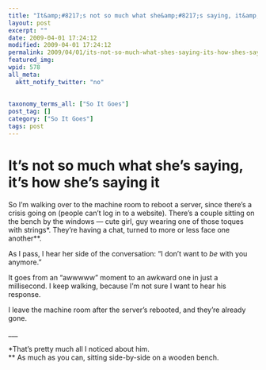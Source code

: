 ```yaml
---
title: "It&amp;#8217;s not so much what she&amp;#8217;s saying, it&amp;#8217;s how she&amp;#8217;s saying it"
layout: post
excerpt: ""
date: 2009-04-01 17:24:12
modified: 2009-04-01 17:24:12
permalink: 2009/04/01/its-not-so-much-what-shes-saying-its-how-shes-saying-it/index.html
featured_img: 
wpid: 578
all_meta: 
  aktt_notify_twitter: "no"
  
  
taxonomy_terms_all: ["So It Goes"]
post_tag: []
category: ["So It Goes"]
tags: post
---
```


# It&#8217;s not so much what she&#8217;s saying, it&#8217;s how she&#8217;s saying it

So I’m walking over to the machine room to reboot a server, since there’s a crisis going on (people can’t log in to a website). There’s a couple sitting on the bench by the windows — cute girl, guy wearing one of those toques with strings\*. They’re having a chat, turned to more or less face one another\*\*.

As I pass, I hear her side of the conversation: “I don’t want to *be* with you anymore.”

It goes from an “awwwww” moment to an awkward one in just a millisecond. I keep walking, because I’m not sure I want to hear his response.

I leave the machine room after the server’s rebooted, and they’re already gone.

\_\_\_

\*That’s pretty much all I noticed about him.  
\*\* As much as you can, sitting side-by-side on a wooden bench.